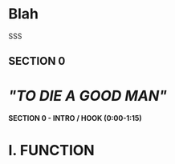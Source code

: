 # Blah
<!--- SECTION 0 ---> 
SSS



## SECTION 0

# _"TO DIE A GOOD MAN"_

#### SECTION 0 - INTRO / HOOK (0:00-1:15)

# I. FUNCTION 
